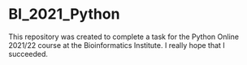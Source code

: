 # BI_2021_Python
This repository was created to complete a task for the Python Online 2021/22 course at the Bioinformatics Institute.
I really hope that I succeeded.

